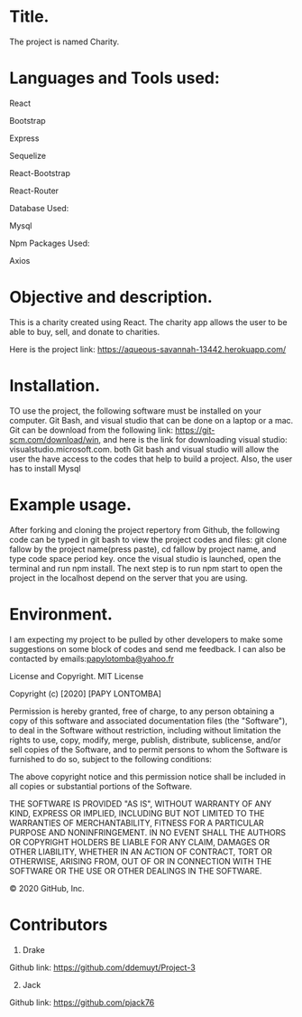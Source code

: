 # Title.

The project is named  Charity.


# Languages and Tools used:

React

Bootstrap

Express

Sequelize 

React-Bootstrap

React-Router

Database Used:

Mysql 

Npm Packages Used:

Axios

# Objective and description.

This is a charity created using React. The charity app allows the user to be able to buy, sell, and donate to charities. 

Here is the project link: https://aqueous-savannah-13442.herokuapp.com/



# Installation.

TO use the project, the following software must be installed on your computer. Git Bash, and visual studio that can be done on a laptop or a mac. Git can be download from the following link: https://git-scm.com/download/win, and here is the link for downloading visual studio: visualstudio.microsoft.com. both Git bash and visual studio will allow the user the have access to the codes that help to build a project. Also, the user has to install Mysql 

# Example usage.

After forking and cloning the project repertory from Github, the following code can be typed in git bash to view the project codes and files: git clone fallow by the project name(press paste), cd fallow by project name, and type code space period key. once the visual studio is launched, open the terminal and run npm install. The next step is to run npm start to open the project in the localhost depend on the server that you are using.

# Environment.

I am expecting my project to be pulled by other developers to make some suggestions on some block of codes and send me feedback. I can also be contacted by emails:papylotomba@yahoo.fr

License and Copyright.
MIT License

Copyright (c) [2020] [PAPY LONTOMBA]

Permission is hereby granted, free of charge, to any person obtaining a copy of this software and associated documentation files (the "Software"), to deal in the Software without restriction, including without limitation the rights to use, copy, modify, merge, publish, distribute, sublicense, and/or sell copies of the Software, and to permit persons to whom the Software is furnished to do so, subject to the following conditions:

The above copyright notice and this permission notice shall be included in all copies or substantial portions of the Software.

THE SOFTWARE IS PROVIDED "AS IS", WITHOUT WARRANTY OF ANY KIND, EXPRESS OR IMPLIED, INCLUDING BUT NOT LIMITED TO THE WARRANTIES OF MERCHANTABILITY, FITNESS FOR A PARTICULAR PURPOSE AND NONINFRINGEMENT. IN NO EVENT SHALL THE AUTHORS OR COPYRIGHT HOLDERS BE LIABLE FOR ANY CLAIM, DAMAGES OR OTHER LIABILITY, WHETHER IN AN ACTION OF CONTRACT, TORT OR OTHERWISE, ARISING FROM, OUT OF OR IN CONNECTION WITH THE SOFTWARE OR THE USE OR OTHER DEALINGS IN THE SOFTWARE.

© 2020 GitHub, Inc.

# Contributors 

1. Drake 

Github link: https://github.com/ddemuyt/Project-3

2. Jack

Github link: https://github.com/pjack76


